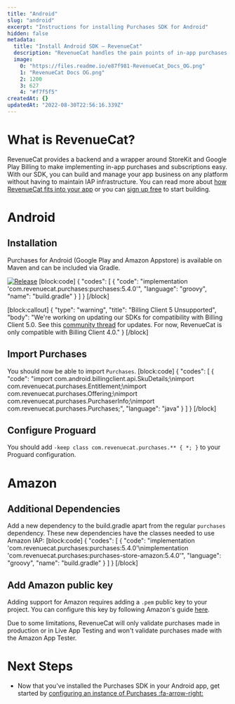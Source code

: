 ```yaml
---
title: "Android"
slug: "android"
excerpt: "Instructions for installing Purchases SDK for Android"
hidden: false
metadata: 
  title: "Install Android SDK – RevenueCat"
  description: "RevenueCat handles the pain points of in-app purchases and subscriptions for Android, so you can get back to building your app."
  image: 
    0: "https://files.readme.io/e87f981-RevenueCat_Docs_OG.png"
    1: "RevenueCat Docs OG.png"
    2: 1200
    3: 627
    4: "#f7f5f5"
createdAt: {}
updatedAt: "2022-08-30T22:56:16.339Z"
---
```

# What is RevenueCat?

RevenueCat provides a backend and a wrapper around StoreKit and Google Play Billing to make implementing in-app purchases and subscriptions easy. With our SDK, you can build and manage your app business on any platform without having to maintain IAP infrastructure. You can read more about [how RevenueCat fits into your app](https://www.revenuecat.com/blog/where-does-revenuecat-fit-in-your-app) or you can [sign up free](https://app.revenuecat.com/signup) to start building.

# Android
## Installation

Purchases for Android (Google Play and Amazon Appstore) is available on Maven and can be included via Gradle.

[![Release](https://img.shields.io/github/release/RevenueCat/purchases-android.svg?style=flat)](https://github.com/RevenueCat/purchases-android/releases)
[block:code]
{
  "codes": [
    {
      "code": "implementation 'com.revenuecat.purchases:purchases:5.4.0'",
      "language": "groovy",
      "name": "build.gradle"
    }
  ]
}
[/block]

[block:callout]
{
  "type": "warning",
  "title": "Billing Client 5 Unsupported",
  "body": "We're working on updating our SDKs for compatibility with Billing Client 5.0. See this [community thread](https://community.revenuecat.com/tips-discussion-56/google-i-o-22-announcements-rc-product-priorities-1620?postid=5842#post5842) for updates. For now, RevenueCat is only compatible with Billing Client 4.0."
}
[/block]
## Import Purchases

You should now be able to import `Purchases`.
[block:code]
{
  "codes": [
    {
      "code": "import com.android.billingclient.api.SkuDetails;\nimport com.revenuecat.purchases.Entitlement;\nimport com.revenuecat.purchases.Offering;\nimport com.revenuecat.purchases.PurchaserInfo;\nimport com.revenuecat.purchases.Purchases;",
      "language": "java"
    }
  ]
}
[/block]
## Configure Proguard

You should add `-keep class com.revenuecat.purchases.** { *; }` to your Proguard configuration.

# Amazon

## Additional Dependencies

Add a new dependency to the build.gradle apart from the regular `purchases` dependency. These new dependencies have the classes needed to use Amazon IAP:
[block:code]
{
  "codes": [
    {
      "code": "implementation 'com.revenuecat.purchases:purchases:5.4.0'\nimplementation 'com.revenuecat.purchases:purchases-store-amazon:5.4.0'",
      "language": "groovy",
      "name": "build.gradle"
    }
  ]
}
[/block]

## Add Amazon public key

Adding support for Amazon requires adding a `.pem` public key to your project. You can configure this key by following Amazon's guide [here](https://developer.amazon.com/es/docs/in-app-purchasing/integrate-appstore-sdk.html#configure_key).

Due to some limitations, RevenueCat will only validate purchases made in production or in Live App Testing and won't validate purchases made with the Amazon App Tester.

# Next Steps

* Now that you've installed the Purchases SDK in your Android app, get started by [configuring an instance of Purchases :fa-arrow-right:](doc:getting-started-1#section-configure-purchases)